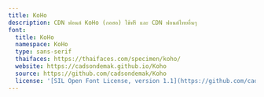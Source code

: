 ```yaml
---
title: KoHo
description: CDN ฟอนต์ KoHo (กอฮอ) ใช้ฟรี และ CDN ฟอนต์ไทยอื่นๆ
font:
  title: KoHo
  namespace: KoHo
  type: sans-serif
  thaifaces: https://thaifaces.com/specimen/koho/
  website: https://cadsondemak.github.io/Koho
  source: https://github.com/cadsondemak/Koho
  license: '[SIL Open Font License, version 1.1](https://github.com/cadsondemak/Koho/blob/master/OFL.txt)'
---
```


<div></div>
